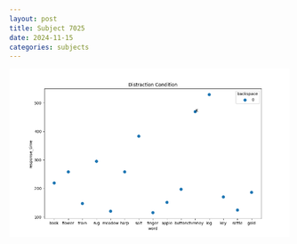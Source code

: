 ```yaml
---
layout: post
title: Subject 7025
date: 2024-11-15
categories: subjects
---
```


![](data/7025/run-9/7025_rt_acc_fuzzy_delay.png)
